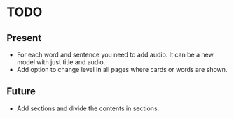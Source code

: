 # TODO

## Present

* For each word and sentence you need to add audio. It can be a new model with just title and audio.
* Add option to change level in all pages where cards or words are shown.

## Future

* Add sections and divide the contents in sections.
